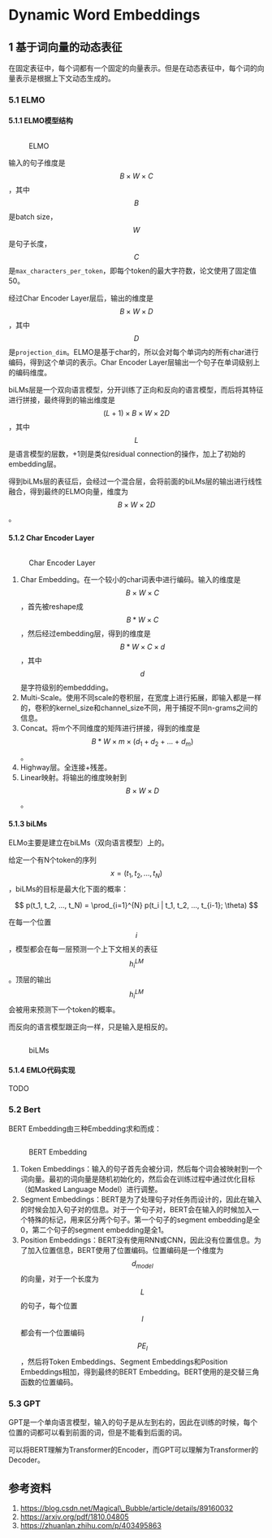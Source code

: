 # Dynamic Word Embeddings

## 1 基于词向量的动态表征

在固定表征中，每个词都有一个固定的向量表示。但是在动态表征中，每个词的向量表示是根据上下文动态生成的。

### 5.1 ELMO

#### 5.1.1 ELMO模型结构

<figure><img src="../../.gitbook/assets/ELMO-1.png" alt=""><figcaption><p>ELMO</p></figcaption></figure>

输入的句子维度是$$B \times W \times C$$，其中$$B$$是batch size，$$W$$是句子长度，$$C$$是`max_characters_per_token`，即每个token的最大字符数，论文使用了固定值50。

经过Char Encoder Layer层后，输出的维度是$$B \times W \times D$$，其中$$D$$是`projection_dim`。ELMO是基于char的，所以会对每个单词内的所有char进行编码，得到这个单词的表示。Char Encoder Layer层输出一个句子在单词级别上的编码维度。

biLMs层是一个双向语言模型，分开训练了正向和反向的语言模型，而后将其特征进行拼接，最终得到的输出维度是$$(L+1) \times B \times W \times 2D$$，其中$$L$$是语言模型的层数，+1则是类似residual connection的操作，加上了初始的embedding层。

得到biLMs层的表征后，会经过一个混合层，会将前面的biLMs层的输出进行线性融合，得到最终的ELMO向量，维度为$$B \times W \times 2D$$。

#### 5.1.2 Char Encoder Layer

<figure><img src="../../.gitbook/assets/ELMO-2.png" alt=""><figcaption><p>Char Encoder Layer</p></figcaption></figure>

1. Char Embedding。在一个较小的char词表中进行编码。输入的维度是$$B \times W \times C$$，首先被reshape成$$B*W \times C$$，然后经过embedding层，得到的维度是$$B*W \times C \times d$$，其中$$d$$是字符级别的embeddding。
2. Multi-Scale。使用不同scale的卷积层，在宽度上进行拓展，即输入都是一样的，卷积的kernel\_size和channel\_size不同，用于捕捉不同n-grams之间的信息。
3. Concat。将m个不同维度的矩阵进行拼接，得到的维度是$$B*W \times m \times (d_1 + d_{2} + ... + d_{m})$$。
4. Highway层。全连接+残差。
5. Linear映射。将输出的维度映射到$$B \times W \times D$$。

#### 5.1.3 biLMs

ELMo主要是建立在biLMs（双向语言模型）上的。

给定一个有N个token的序列$$x = (t_1, t_2, ..., t_N)$$，biLMs的目标是最大化下面的概率：

$$
p(t_1, t_2, ..., t_N) = \prod_{i=1}^{N} p(t_i | t_1, t_2, ..., t_{i-1}; \theta)
$$

在每一个位置$$i$$，模型都会在每一层预测一个上下文相关的表征$$h_i^{LM}$$。顶层的输出$$h_i^{LM}$$会被用来预测下一个token的概率。

而反向的语言模型跟正向一样，只是输入是相反的。

<figure><img src="../../.gitbook/assets/ELMO-3.png" alt=""><figcaption><p>biLMs</p></figcaption></figure>

#### 5.1.4 EMLO代码实现

TODO

### 5.2 Bert

BERT Embedding由三种Embedding求和而成：

<figure><img src="../../.gitbook/assets/BERT-1.png" alt=""><figcaption><p>BERT Embedding</p></figcaption></figure>

1. Token Embeddings：输入的句子首先会被分词，然后每个词会被映射到一个词向量。最初的词向量是随机初始化的，然后会在训练过程中通过优化目标（如Masked Language Model）进行调整。
2. Segment Embeddings：BERT是为了处理句子对任务而设计的，因此在输入的时候会加入句子对的信息。对于一个句子对，BERT会在输入的时候加入一个特殊的标记，用来区分两个句子。第一个句子的segment embedding是全0，第二个句子的segment embedding是全1。
3. Position Embeddings：BERT没有使用RNN或CNN，因此没有位置信息。为了加入位置信息，BERT使用了位置编码。位置编码是一个维度为$$d_{model}$$的向量，对于一个长度为$$L$$的句子，每个位置$$l$$都会有一个位置编码$$PE_l$$，然后将Token Embeddings、Segment Embeddings和Position Embeddings相加，得到最终的BERT Embedding。BERT使用的是交替三角函数的位置编码。

### 5.3 GPT

GPT是一个单向语言模型，输入的句子是从左到右的，因此在训练的时候，每个位置的词都可以看到前面的词，但是不能看到后面的词。

可以将BERT理解为Transformer的Encoder，而GPT可以理解为Transformer的Decoder。

## 参考资料

1. https://blog.csdn.net/Magical\_Bubble/article/details/89160032
2. https://arxiv.org/pdf/1810.04805
3. https://zhuanlan.zhihu.com/p/403495863
